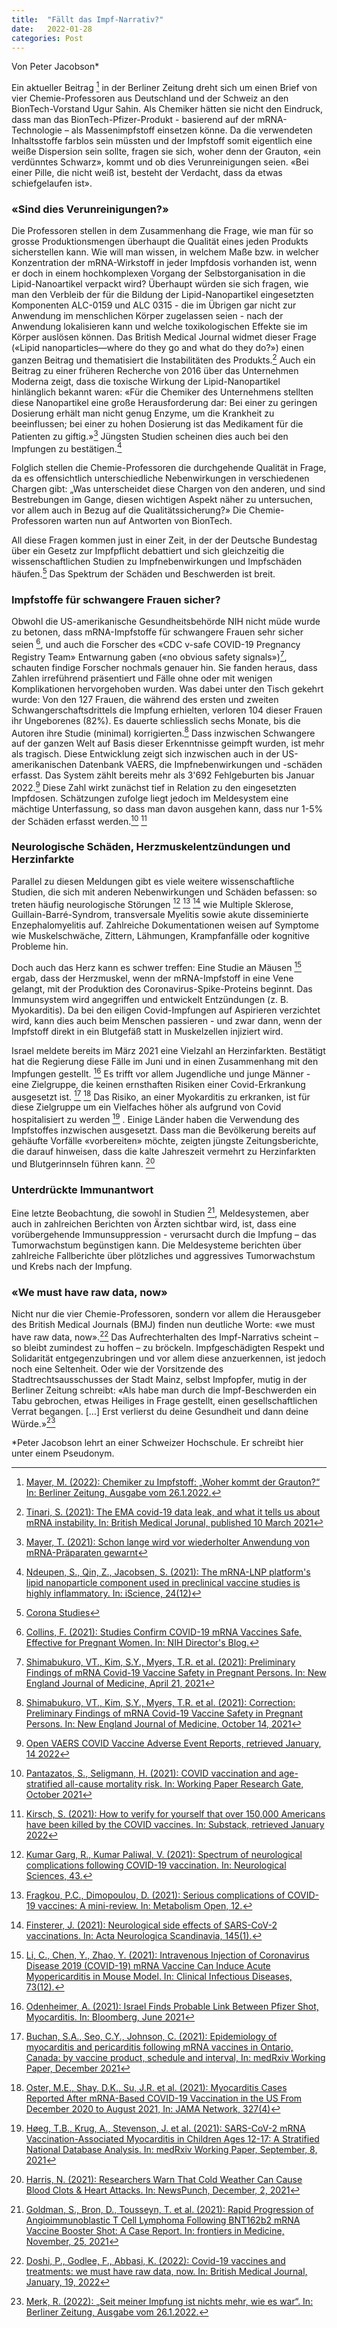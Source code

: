 ```yaml
---
title:  "Fällt das Impf-Narrativ?"
date:   2022-01-28
categories: Post
---
```

Von Peter Jacobson* 

Ein aktueller Beitrag [^1] in der Berliner Zeitung dreht sich um einen Brief von vier Chemie-Professoren aus Deutschland und der Schweiz an den BionTech-Vorstand Ugur Sahin. Als Chemiker hätten sie nicht den Eindruck, dass man das BionTech-Pfizer-Produkt - basierend auf der mRNA-Technologie – als Massenimpfstoff einsetzen könne. Da die verwendeten Inhaltsstoffe farblos sein müssten und der Impfstoff somit eigentlich eine weiße Dispersion sein sollte, fragen sie sich, woher denn der Grauton, «ein verdünntes Schwarz», kommt und ob dies Verunreinigungen seien. «Bei einer Pille, die nicht weiß ist, besteht der Verdacht, dass da etwas schiefgelaufen ist». 

### «Sind dies Verunreinigungen?»

Die Professoren stellen in dem Zusammenhang die Frage, wie man für so grosse Produktionsmengen überhaupt die Qualität eines jeden Produkts sicherstellen kann. Wie will man wissen, in welchem Maße bzw. in welcher Konzentration der mRNA-Wirkstoff in jeder Impfdosis vorhanden ist, wenn er doch in einem hochkomplexen Vorgang der Selbstorganisation in die Lipid-Nanoartikel verpackt wird? Überhaupt würden sie sich fragen, wie man den Verbleib der für die Bildung der Lipid-Nanopartikel eingesetzten Komponenten ALC-0159 und ALC 0315 - die im Übrigen gar nicht zur Anwendung im menschlichen Körper zugelassen seien - nach der Anwendung lokalisieren kann und welche toxikologischen Effekte sie im Körper auslösen können. Das British Medical Journal widmet dieser Frage («Lipid nanoparticles—where do they go and what do they do?») einen ganzen Beitrag und thematisiert die Instabilitäten des Produkts.[^2] Auch ein Beitrag zu einer früheren Recherche von 2016 über das Unternehmen Moderna zeigt, dass die toxische Wirkung der Lipid-Nanopartikel hinlänglich bekannt waren: «Für die Chemiker des Unternehmens stellten diese Nanopartikel eine große Herausforderung dar: Bei einer zu geringen Dosierung erhält man nicht genug Enzyme, um die Krankheit zu beeinflussen; bei einer zu hohen Dosierung ist das Medikament für die Patienten zu giftig.»[^3] Jüngsten Studien scheinen dies auch bei den Impfungen zu bestätigen.[^4]

Folglich stellen die Chemie-Professoren die durchgehende Qualität in Frage, da es offensichtlich unterschiedliche Nebenwirkungen in verschiedenen Chargen gibt: „Was unterscheidet diese Chargen von den anderen, und sind Bestrebungen im Gange, diesen wichtigen Aspekt näher zu untersuchen, vor allem auch in Bezug auf die Qualitätssicherung?» Die Chemie-Professoren warten nun auf Antworten von BionTech. 

All diese Fragen kommen just in einer Zeit, in der der Deutsche Bundestag über ein Gesetz zur Impfpflicht debattiert und sich gleichzeitig die wissenschaftlichen Studien zu Impfnebenwirkungen und Impfschäden häufen.[^5] Das Spektrum der Schäden und Beschwerden ist breit. 

### Impfstoffe für schwangere Frauen sicher?

Obwohl die US-amerikanische Gesundheitsbehörde NIH nicht müde wurde zu betonen, dass mRNA-Impfstoffe für schwangere Frauen sehr sicher seien [^6], und auch die Forscher des «CDC v-safe COVID-19 Pregnancy Registry Team» Entwarnung gaben («no obvious safety signals»)[^7], schauten findige Forscher nochmals genauer hin. Sie fanden heraus, dass Zahlen irreführend präsentiert und Fälle ohne oder mit wenigen Komplikationen hervorgehoben wurden. Was dabei unter den Tisch gekehrt wurde: Von den 127 Frauen, die während des ersten und zweiten Schwangerschaftsdrittels die Impfung erhielten, verloren 104 dieser Frauen ihr Ungeborenes (82%). Es dauerte schliesslich sechs Monate, bis die Autoren ihre Studie (minimal) korrigierten.[^8] Dass inzwischen Schwangere auf der ganzen Welt auf Basis dieser Erkenntnisse geimpft wurden, ist mehr als tragisch. Diese Entwicklung zeigt sich inzwischen auch in der US-amerikanischen Datenbank VAERS, die Impfnebenwirkungen und -schäden erfasst. Das System zählt bereits mehr als 3'692 Fehlgeburten bis Januar 2022.[^9] Diese Zahl wirkt zunächst tief in Relation zu den eingesetzten Impfdosen. Schätzungen zufolge liegt jedoch im Meldesystem eine mächtige Unterfassung, so dass man davon ausgehen kann, dass nur 1-5% der Schäden erfasst werden.[^10] [^11]

### Neurologische Schäden, Herzmuskelentzündungen und Herzinfarkte

Parallel zu diesen Meldungen gibt es viele weitere wissenschaftliche Studien, die sich mit anderen Nebenwirkungen und Schäden befassen: so treten häufig neurologische Störungen [^12] [^13] [^14] wie Multiple Sklerose, Guillain-Barré-Syndrom, transversale Myelitis sowie akute disseminierte Enzephalomyelitis auf. Zahlreiche Dokumentationen weisen auf Symptome wie Muskelschwäche, Zittern, Lähmungen, Krampfanfälle oder kognitive Probleme hin. 

Doch auch das Herz kann es schwer treffen: Eine Studie an Mäusen [^15] ergab, dass der Herzmuskel, wenn der mRNA-Impfstoff in eine Vene gelangt, mit der Produktion des Coronavirus-Spike-Proteins beginnt. Das Immunsystem wird angegriffen und entwickelt Entzündungen (z. B. Myokarditis). Da bei den eiligen Covid-Impfungen auf Aspirieren verzichtet wird, kann dies auch beim Menschen passieren - und zwar dann, wenn der Impfstoff direkt in ein Blutgefäß statt in Muskelzellen injiziert wird.

Israel meldete bereits im März 2021 eine Vielzahl an Herzinfarkten. Bestätigt hat die Regierung diese Fälle im Juni und in einen Zusammenhang mit den Impfungen gestellt. [^16] Es trifft vor allem Jugendliche und junge Männer - eine Zielgruppe, die keinen ernsthaften Risiken einer Covid-Erkrankung ausgesetzt ist. [^17] [^18] Das Risiko, an einer Myokarditis zu erkranken, ist für diese Zielgruppe um ein Vielfaches höher als aufgrund von Covid hospitalisiert zu werden [^19] . Einige Länder haben die Verwendung des Impfstoffes inzwischen ausgesetzt. Dass man die Bevölkerung bereits auf gehäufte Vorfälle «vorbereiten» möchte, zeigten jüngste Zeitungsberichte, die darauf hinweisen, dass die kalte Jahreszeit vermehrt zu Herzinfarkten und Blutgerinnseln führen kann. [^20]

### Unterdrückte Immunantwort

Eine letzte Beobachtung, die sowohl in Studien [^21], Meldesystemen, aber auch in zahlreichen Berichten von Ärzten sichtbar wird, ist, dass eine vorübergehende Immunsuppression - verursacht durch die Impfung – das Tumorwachstum begünstigen kann. Die Meldesysteme berichten über zahlreiche Fallberichte über plötzliches und aggressives Tumorwachstum und Krebs nach der Impfung. 

### «We must have raw data, now»

Nicht nur die vier Chemie-Professoren, sondern vor allem die Herausgeber des British Medical Journals (BMJ) finden nun deutliche Worte: «we must have raw data, now».[^22] Das Aufrechterhalten des Impf-Narrativs scheint – so bleibt zumindest zu hoffen – zu bröckeln. Impfgeschädigten Respekt und Solidarität entgegenzubringen und vor allem diese anzuerkennen, ist jedoch noch eine Seltenheit. Oder wie der Vorsitzende des Stadtrechtsausschusses der Stadt Mainz, selbst Impfopfer, mutig in der Berliner Zeitung schreibt: «Als habe man durch die Impf-Beschwerden ein Tabu gebrochen, etwas Heiliges in Frage gestellt, einen gesellschaftlichen Verrat begangen. […] Erst verlierst du deine Gesundheit und dann deine Würde.»[^23] 

*Peter Jacobson lehrt an einer Schweizer Hochschule. Er schreibt hier unter einem Pseudonym.

[^1]: [Mayer, M. (2022): Chemiker zu Impfstoff: „Woher kommt der Grauton?“ In: Berliner Zeitung, Ausgabe vom 26.1.2022.](https://www.berliner-zeitung.de/news/chemiker-zu-impfstoff-woher-kommt-der-grauton-li.208305#:~:text=%E2%80%9EWir%20haben%20als%20Chemiker%20nicht%20den%20Eindruck%2C%20dass%20man%20dieses%20Produkt%20zur%20Zeit%20als%20Massenimpfstoff%20einsetzen%20kann.%E2%80%9C) 
[^2]: [Tinari, S. (2021): The EMA covid-19 data leak, and what it tells us about mRNA instability. In: British Medical Jorunal, published 10 March 2021](https://www.bmj.com/content/372/bmj.n627)
[^3]:  [Mayer, T. (2021): Schon lange wird vor wiederholter Anwendung von mRNA-Präparaten gewarnt](https://tkp.at/2021/11/13/schon-lange-wird-vor-wiederholter-anwendung-von-mrna-praeparaten-gewarnt/) 
[^4]: [Ndeupen, S., Qin, Z., Jacobsen, S. (2021): The mRNA-LNP platform's lipid nanoparticle component used in preclinical vaccine studies is highly inflammatory. In: iScience, 24(12)](https://www.sciencedirect.com/science/article/pii/S2589004221014504)
[^5]: [Corona Studies](https://coronastudies.org/studies_de_vaccines.html)
[^6]: [Collins, F. (2021): Studies Confirm COVID-19 mRNA Vaccines Safe, Effective for Pregnant Women. In: NIH Director's Blog.](https://directorsblog.nih.gov/2021/06/01/covid-19-vaccines-safe-effective-for-pregnant-women-two-studies-confirm/)
[^7]: [Shimabukuro, VT., Kim, S.Y., Myers, T.R. et al. (2021): Preliminary Findings of mRNA Covid-19 Vaccine Safety in Pregnant Persons. In: New England Journal of Medicine, April 21, 2021](https://www.ncbi.nlm.nih.gov/labs/pmc/articles/PMC8117969/#r15)
[^8]: [Shimabukuro, VT., Kim, S.Y., Myers, T.R. et al. (2021): Correction: Preliminary Findings of mRNA Covid-19 Vaccine Safety in Pregnant Persons. In: New England Journal of Medicine, October 14, 2021](https://www.nejm.org/doi/10.1056/NEJMx210016)
[^9]: [Open VAERS COVID Vaccine Adverse Event Reports, retrieved January, 14 2022](https://openvaers.com/covid-data)
[^10]: [Pantazatos, S., Seligmann, H. (2021): COVID vaccination and age-stratified all-cause mortality risk. In: Working Paper Research Gate, October 2021](https://www.researchgate.net/publication/355581860_COVID_vaccination_and_age-stratified_all-cause_mortality_risk)
[^11]: [Kirsch, S. (2021): How to verify for yourself that over 150,000 Americans have been killed by the COVID vaccines. In: Substack, retrieved January 2022](https://stevekirsch.substack.com/p/how-to-verify-for-yourself-that-over)
[^12]: [Kumar Garg, R., Kumar Paliwal, V. (2021): Spectrum of neurological complications following COVID-19 vaccination. In: Neurological Sciences, 43.](https://link.springer.com/article/10.1007%2Fs10072-021-05662-9)
[^13]: [Fragkou, P.C., Dimopoulou, D. (2021): Serious complications of COVID-19 vaccines: A mini-review. In: Metabolism Open, 12.](https://www.sciencedirect.com/science/article/pii/S2589936821000694)
[^14]: [Finsterer, J. (2021): Neurological side effects of SARS-CoV-2 vaccinations. In: Acta Neurologica Scandinavia, 145(1).](https://onlinelibrary.wiley.com/doi/10.1111/ane.13550)
[^15]: [Li, C., Chen, Y., Zhao, Y. (2021): Intravenous Injection of Coronavirus Disease 2019 (COVID-19) mRNA Vaccine Can Induce Acute Myopericarditis in Mouse Model. In: Clinical Infectious Diseases, 73(12).](https://academic.oup.com/cid/advance-article/doi/10.1093/cid/ciab707/6353927)
[^16]: [Odenheimer, A. (2021): Israel Finds Probable Link Between Pfizer Shot, Myocarditis. In: Bloomberg, June 2021](https://www.bloomberg.com/news/articles/2021-06-02/israel-finds-probable-link-between-pfizer-shot-and-myocarditis)
[^17]: [Buchan, S.A., Seo, C.Y., Johnson, C. (2021): Epidemiology of myocarditis and pericarditis following mRNA vaccines in Ontario, Canada: by vaccine product, schedule and interval, In: medRxiv Working Paper, December 2021](https://www.medrxiv.org/content/10.1101/2021.12.02.21267156v1)
[^18]: [Oster, M.E., Shay, D.K., Su, J.R. et al. (2021): Myocarditis Cases Reported After mRNA-Based COVID-19 Vaccination in the US From December 2020 to August 2021, In: JAMA Network, 327(4)](https://jamanetwork.com/journals/jama/fullarticle/2788346)
[^19]: [Høeg, T.B., Krug, A., Stevenson, J. et al. (2021): SARS-CoV-2 mRNA Vaccination-Associated Myocarditis in Children Ages 12-17: A Stratified National Database Analysis. In: medRxiv Working Paper, September, 8, 2021](https://www.medrxiv.org/content/10.1101/2021.08.30.21262866v1)
[^20]: [Harris, N. (2021): Researchers Warn That Cold Weather Can Cause Blood Clots & Heart Attacks. In: NewsPunch, December, 2, 2021](https://newspunch.com/researchers-warn-that-cold-weather-can-cause-blood-clots-heart-attacks/)
[^21]: [Goldman, S., Bron, D., Tousseyn, T. et al. (2021): Rapid Progression of Angioimmunoblastic T Cell Lymphoma Following BNT162b2 mRNA Vaccine Booster Shot: A Case Report. In: frontiers in Medicine, November, 25, 2021](https://www.frontiersin.org/articles/10.3389/fmed.2021.798095/full)
[^22]: [Doshi, P., Godlee, F., Abbasi, K. (2022): Covid-19 vaccines and treatments: we must have raw data, now. In: British Medical Journal, January, 19, 2022](https://www.bmj.com/content/376/bmj.o102)
[^23]: [Merk, R. (2022): „Seit meiner Impfung ist nichts mehr, wie es war“. In: Berliner Zeitung, Ausgabe vom 26.1.2022.](https://www.berliner-zeitung.de/news/seit-meiner-impfung-ist-nichts-mehr-wie-es-war-li.207931) 
